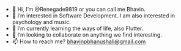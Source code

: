 - 👋 Hi, I’m @Renegade9819 or you can call me Bhavin.
- 👀 I’m interested in Software Development. I am also interested in psychology and music.
- 🌱 I’m currently learning the ways of life, also Flutter.
- 💞️ I’m looking to collaborate on anything we find interesting.
- 📫 How to reach me? bhavinpbhanushali@gmail.com

<!---
Renegade9819/Renegade9819 is a ✨ special ✨ repository because its `README.md` (this file) appears on your GitHub profile.
You can click the Preview link to take a look at your changes.
--->
